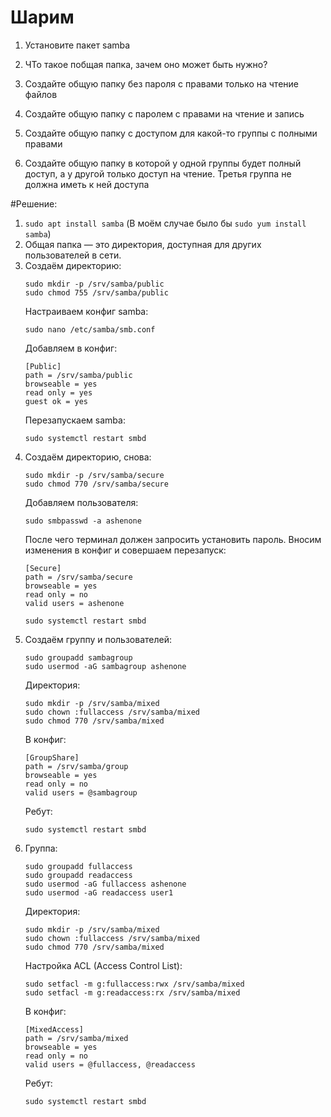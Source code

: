 
# Шарим


1. Установите пакет samba
2. ЧТо такое побщая папка, зачем оно может быть нужно?
3. Создайте общую папку без пароля с правами только на чтение файлов
4. Создайте общую папку с паролем с правами на чтение и запись
5. Создайте общую папку с доступом для какой-то группы с полными правами

6. Создайте общую папку в которой у одной группы будет полный доступ, а у другой только доступ на чтение.
Третья группа не должна иметь к ней доступа

#Решение:
1. ```sudo apt install samba```
   (В моём случае было бы ```sudo yum install samba```)
2. Общая папка — это директория, доступная для других пользователей в сети.
3. Создаём директорию:
   ```
   sudo mkdir -p /srv/samba/public
   sudo chmod 755 /srv/samba/public
   ```
   Настраиваем конфиг samba:
   ```
   sudo nano /etc/samba/smb.conf
   ```
   Добавляем в конфиг:
   ```
   [Public]
   path = /srv/samba/public
   browseable = yes
   read only = yes
   guest ok = yes
   ```
   Перезапускаем samba:
   ```
   sudo systemctl restart smbd
   ```
4. Создаём директорию, снова:
   ```
   sudo mkdir -p /srv/samba/secure
   sudo chmod 770 /srv/samba/secure
   ```
   Добавляем пользователя:
   ```
   sudo smbpasswd -a ashenone
   ```
   После чего терминал должен запросить установить пароль.
   Вносим изменения в конфиг и совершаем перезапуск:
   ```
   [Secure]
   path = /srv/samba/secure
   browseable = yes
   read only = no
   valid users = ashenone
   ```
   ```
   sudo systemctl restart smbd
   ```
5. Создаём группу и пользователей:
   ```
   sudo groupadd sambagroup
   sudo usermod -aG sambagroup ashenone
   ```
   Директория:
   ```
   sudo mkdir -p /srv/samba/mixed
   sudo chown :fullaccess /srv/samba/mixed
   sudo chmod 770 /srv/samba/mixed
   ```
   В конфиг:
   ```
   [GroupShare]
   path = /srv/samba/group
   browseable = yes
   read only = no
   valid users = @sambagroup
   ```
   Ребут:
   ```
   sudo systemctl restart smbd
   ```
6. Группа:
   ```
   sudo groupadd fullaccess
   sudo groupadd readaccess
   sudo usermod -aG fullaccess ashenone
   sudo usermod -aG readaccess user1
   ```
   Директория:
   ```
   sudo mkdir -p /srv/samba/mixed
   sudo chown :fullaccess /srv/samba/mixed
   sudo chmod 770 /srv/samba/mixed
   ```
   Настройка ACL (Access Control List):
   ```
   sudo setfacl -m g:fullaccess:rwx /srv/samba/mixed
   sudo setfacl -m g:readaccess:rx /srv/samba/mixed
   ```
   В конфиг:
   ```
   [MixedAccess]
   path = /srv/samba/mixed
   browseable = yes
   read only = no
   valid users = @fullaccess, @readaccess
   ```
   Ребут:
   ```
   sudo systemctl restart smbd
   ```
